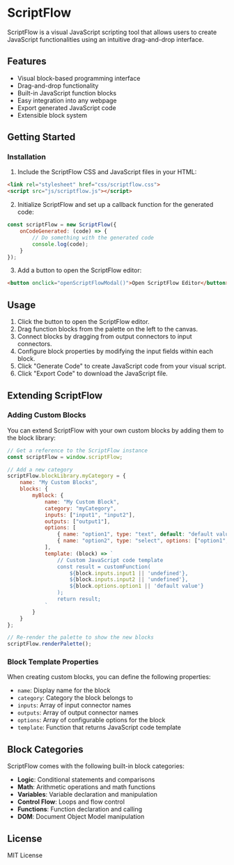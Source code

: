 # ScriptFlow

ScriptFlow is a visual JavaScript scripting tool that allows users to create JavaScript functionalities using an intuitive drag-and-drop interface.

## Features

- Visual block-based programming interface
- Drag-and-drop functionality
- Built-in JavaScript function blocks
- Easy integration into any webpage
- Export generated JavaScript code
- Extensible block system

## Getting Started

### Installation

1. Include the ScriptFlow CSS and JavaScript files in your HTML:

```html
<link rel="stylesheet" href="css/scriptflow.css">
<script src="js/scriptflow.js"></script>
```

2. Initialize ScriptFlow and set up a callback function for the generated code:

```javascript
const scriptFlow = new ScriptFlow({
    onCodeGenerated: (code) => {
        // Do something with the generated code
        console.log(code);
    }
});
```

3. Add a button to open the ScriptFlow editor:

```html
<button onclick="openScriptFlowModal()">Open ScriptFlow Editor</button>
```

## Usage

1. Click the button to open the ScriptFlow editor.
2. Drag function blocks from the palette on the left to the canvas.
3. Connect blocks by dragging from output connectors to input connectors.
4. Configure block properties by modifying the input fields within each block.
5. Click "Generate Code" to create JavaScript code from your visual script.
6. Click "Export Code" to download the JavaScript file.

## Extending ScriptFlow

### Adding Custom Blocks

You can extend ScriptFlow with your own custom blocks by adding them to the block library:

```javascript
// Get a reference to the ScriptFlow instance
const scriptFlow = window.scriptFlow;

// Add a new category
scriptFlow.blockLibrary.myCategory = {
    name: "My Custom Blocks",
    blocks: {
        myBlock: {
            name: "My Custom Block",
            category: "myCategory",
            inputs: ["input1", "input2"],
            outputs: ["output1"],
            options: [
                { name: "option1", type: "text", default: "default value" },
                { name: "option2", type: "select", options: ["option1", "option2"] }
            ],
            template: (block) => `
                // Custom JavaScript code template
                const result = customFunction(
                    ${block.inputs.input1 || 'undefined'}, 
                    ${block.inputs.input2 || 'undefined'},
                    ${block.options.option1 || 'default value'}
                );
                return result;
            `
        }
    }
};

// Re-render the palette to show the new blocks
scriptFlow.renderPalette();
```

### Block Template Properties

When creating custom blocks, you can define the following properties:

- `name`: Display name for the block
- `category`: Category the block belongs to
- `inputs`: Array of input connector names
- `outputs`: Array of output connector names
- `options`: Array of configurable options for the block
- `template`: Function that returns JavaScript code template

## Block Categories

ScriptFlow comes with the following built-in block categories:

- **Logic**: Conditional statements and comparisons
- **Math**: Arithmetic operations and math functions
- **Variables**: Variable declaration and manipulation
- **Control Flow**: Loops and flow control
- **Functions**: Function declaration and calling
- **DOM**: Document Object Model manipulation

## License

MIT License
